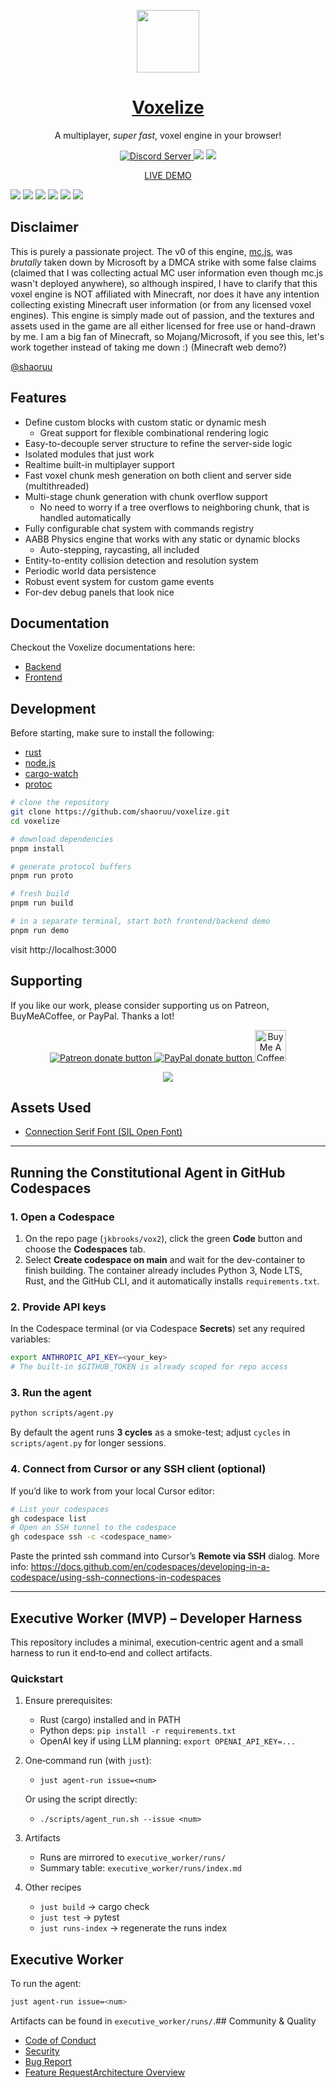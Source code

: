 <a href="https://shaoruu.io">
  <p align="center">
    <img src="examples/client/src/assets/logo-circle.png" width="100px" height="100px" />
  </p>
  <h1 align="center">Voxelize</h1>
</a>

<p align="center">A multiplayer, <i>super fast</i>, voxel engine in your browser!</p>

<p align="center">
  <a href="https://discord.gg/9483RZtWVU">
  <img alt="Discord Server" src="https://img.shields.io/discord/1229328337713762355?label=Discord&logo=Discord&style=for-the-badge">
  </a>
  <img src="https://img.shields.io/npm/v/@voxelize/core?logo=npm&style=for-the-badge">
  <img src="https://img.shields.io/crates/v/voxelize?style=for-the-badge"/>
</p>

<a href="https://shaoruu.io">
  <p align="center">
  LIVE DEMO
  </p>
</a>

![](/assets/Screenshot%202024-02-19%20at%201.37.53 AM.png)
![](/assets/Screen%20Shot%202022-07-13%20at%201.01.08%20AM.png)
![](/assets/minejs.png)
![](/assets/Screen%20Shot%202022-07-19%20at%209.54.24%20PM.png)
![](/assets/Screen%20Shot%202022-07-31%20at%2011.58.11%20PM.png)
![](</assets/Screen%20Shot%202022-07-22%20at%208.01.48%20PM%20(2).png>)

## Disclaimer

This is purely a passionate project. The v0 of this engine, [mc.js](https://github.com/shaoruu/mc.js), was <i>brutally</i> taken down by Microsoft by a DMCA strike with some false claims (claimed that I was collecting actual MC user information even though mc.js wasn't deployed anywhere), so although inspired, I have to clarify that this voxel engine is NOT affiliated with Minecraft, nor does it have any intention collecting existing Minecraft user information (or from any licensed voxel engines). This engine is simply made out of passion, and the textures and assets used in the game are all either licensed for free use or hand-drawn by me. I am a big fan of Minecraft, so Mojang/Microsoft, if you see this, let's work together instead of taking me down :) (Minecraft web demo?)

[@shaoruu](https://github.com/shaoruu)

## Features

- Define custom blocks with custom static or dynamic mesh
  - Great support for flexible combinational rendering logic
- Easy-to-decouple server structure to refine the server-side logic
- Isolated modules that just work
- Realtime built-in multiplayer support
- Fast voxel chunk mesh generation on both client and server side (multithreaded)
- Multi-stage chunk generation with chunk overflow support
  - No need to worry if a tree overflows to neighboring chunk, that is handled automatically
- Fully configurable chat system with commands registry
- AABB Physics engine that works with any static or dynamic blocks
  - Auto-stepping, raycasting, all included
- Entity-to-entity collision detection and resolution system
- Periodic world data persistence
- Robust event system for custom game events
- For-dev debug panels that look nice

## Documentation

Checkout the Voxelize documentations here:

- [Backend](https://docs.rs/voxelize/0.8.11/voxelize/index.html)
- [Frontend](https://docs.voxelize.io/tutorials/intro/what-is-voxelize)

## Development

Before starting, make sure to install the following:

- [rust](https://www.rust-lang.org/tools/install)
- [node.js](https://nodejs.org/en/download/)
- [cargo-watch](https://crates.io/crates/cargo-watch)
- [protoc](https://grpc.io/docs/protoc-installation/)

```bash
# clone the repository
git clone https://github.com/shaoruu/voxelize.git
cd voxelize

# download dependencies
pnpm install

# generate protocol buffers
pnpm run proto

# fresh build
pnpm run build

# in a separate terminal, start both frontend/backend demo
pnpm run demo
```

visit http://localhost:3000

## Supporting

If you like our work, please consider supporting us on Patreon, BuyMeACoffee, or PayPal. Thanks a lot!

<p align="center">
  <a href="https://www.patreon.com/voxelize"><img src="https://c5.patreon.com/external/logo/become_a_patron_button.png" alt="Patreon donate button" /> </a>
  <a href="https://paypal.me/iantheboss"><img src="https://werwolv.net/assets/paypal_banner.png" alt="PayPal donate button" /> </a>
  <a href="https://www.buymeacoffee.com/shaoruu"><img src="https://i.imgur.com/xPDiGKQ.png" alt="Buy Me A Coffee" style="height: 50px"/> </a>
</p>

<p align="center">
  <img src="https://api.star-history.com/svg?repos=voxelize/voxelize&type=Date" />
</p>

## Assets Used

- [Connection Serif Font (SIL Open Font)](https://fonts2u.com/connection-serif.font)

---

## Running the Constitutional Agent in GitHub Codespaces

### 1. Open a Codespace
1. On the repo page (`jkbrooks/vox2`), click the green **Code** button and choose the **Codespaces** tab.
2. Select **Create codespace on main** and wait for the dev-container to finish building. The container already includes Python 3, Node LTS, Rust, and the GitHub CLI, and it automatically installs `requirements.txt`.

### 2. Provide API keys
In the Codespace terminal (or via Codespace **Secrets**) set any required variables:
```bash
export ANTHROPIC_API_KEY=<your_key>
# The built-in $GITHUB_TOKEN is already scoped for repo access
```

### 3. Run the agent
```bash
python scripts/agent.py
```
By default the agent runs **3 cycles** as a smoke-test; adjust `cycles` in `scripts/agent.py` for longer sessions.

### 4. Connect from Cursor or any SSH client (optional)
If you’d like to work from your local Cursor editor:
```bash
# List your codespaces
gh codespace list
# Open an SSH tunnel to the codespace
gh codespace ssh -c <codespace_name>
```
Paste the printed ssh command into Cursor’s **Remote via SSH** dialog. More info: <https://docs.github.com/en/codespaces/developing-in-a-codespace/using-ssh-connections-in-codespaces>

---

## Executive Worker (MVP) – Developer Harness

This repository includes a minimal, execution‑centric agent and a small harness to run it end‑to‑end and collect artifacts.

### Quickstart

1. Ensure prerequisites:
   - Rust (cargo) installed and in PATH
   - Python deps: `pip install -r requirements.txt`
   - OpenAI key if using LLM planning: `export OPENAI_API_KEY=...`

2. One‑command run (with `just`):
   - `just agent-run issue=<num>`

   Or using the script directly:
   - `./scripts/agent_run.sh --issue <num>`

3. Artifacts
   - Runs are mirrored to `executive_worker/runs/`
   - Summary table: `executive_worker/runs/index.md`

4. Other recipes
   - `just build` → cargo check
   - `just test` → pytest
   - `just runs-index` → regenerate the runs index



## Executive Worker

To run the agent:

```bash
just agent-run issue=<num>
```

Artifacts can be found in `executive_worker/runs/`.## Community & Quality
- [Code of Conduct](CODE_OF_CONDUCT.md)
- [Security](SECURITY.md)
- [Bug Report](.github/ISSUE_TEMPLATE/bug_report.md)
- [Feature Request](.github/ISSUE_TEMPLATE/feature_request.md)[Architecture Overview](docs/ARCHITECTURE_OVERVIEW.md)